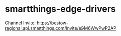 # smartthings-edge-drivers

Channel Invite:
https://bestow-regional.api.smartthings.com/invite/eGM6WwPwP2AP 

